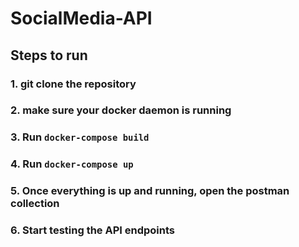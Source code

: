# SocialMedia-API

## Steps to run

### 1. git clone the repository

### 2. make sure your docker daemon is running

### 3. Run `docker-compose build`

### 4. Run `docker-compose up`

### 5. Once everything is up and running, open the postman collection

### 6. Start testing the API endpoints